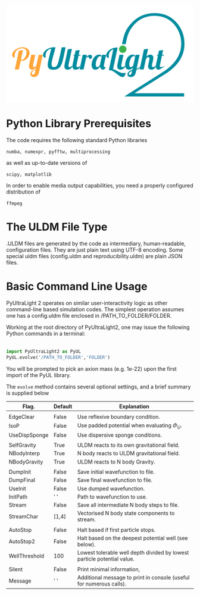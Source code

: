 <center><img src="PyULLogo.png" alt="Logo" width="560" align = "center"/></center>

# Python Library Prerequisites

The code requires the following standard Python libraries

    numba, numexpr, pyfftw, multiprocessing
  
as well as up-to-date versions of
  
    scipy, matplotlib

In order to enable media output capabilities, you need a properly configured distribution of 

    ffmpeg

# The ULDM File Type

.ULDM files are generated by the code as intermediary, human-readable, configuration files. They are just plain text using UTF-8 encoding. Some special uldm files (config.uldm and reproducibility.uldm) are plain JSON files.

# Basic Command Line Usage

PyUltraLight 2 operates on similar user-interactivity logic as other command-line based simulation codes. The simplest operation assumes one has a config.uldm file enclosed in /PATH_TO_FOLDER/FOLDER.

Working at the root directory of PyUltraLight2, one may issue the following Python commands in a terminal:

```python

import PyUltraLight2 as PyUL
PyUL.evolve('/PATH_TO_FOLDER','FOLDER')

```

You will be prompted to pick an axion mass (e.g. 1e-22) upon the first import of the PyUL library.

The ``evolve`` method contains several optional settings, and a brief summary is supplied below


| Flag.         | Default          |Explanation                                                              |
|---------------|------------------|-------------------------------------------------------------------------|
|               |                  |                                                                         |
| EdgeClear     | False            | Use reflexive boundary condition.                                       |
| IsoP          | False            | Use padded potential when evaluating $\Phi_U$.                          |
| UseDispSponge | False            | Use dispersive sponge conditions.                                       |
|               |                  |                                                                         |
| SelfGravity   | True             | ULDM reacts to its own gravitational field.                             |
| NBodyInterp   | True             | N body reacts to ULDM gravitational field.                              |
| NBodyGravity  | True             | ULDM reacts to N body Gravity.                                          |
|               |                  |                                                                         |
| DumpInit      | False            | Save initial wavefunction to file.                                      |
| DumpFinal     | False            | Save final wavefunction to file.                                        |
| UseInit       | False            | Use dumped wavefunction.                                                |
| InitPath      | ' '              | Path to wavefunction to use.                                            |
| Stream        | False            | Save all intermediate N body steps to file.                             |
| StreamChar    | [1,4]            | Vectorised N body state components to stream.                           |
|               |                  |                                                                         |
| AutoStop      | False            | Halt based if first particle stops.                                     |
| AutoStop2     | False            | Halt based on the deepest potential well (see below).                   |
| WellThreshold | 100              | Lowest tolerable well depth divided by lowest particle potential value. |
|               |                  |                                                                         |
| Silent        | False            | Print minimal information,                                              |
| Message       | ' '              | Additional message to print in console (useful for numerous calls).     |

